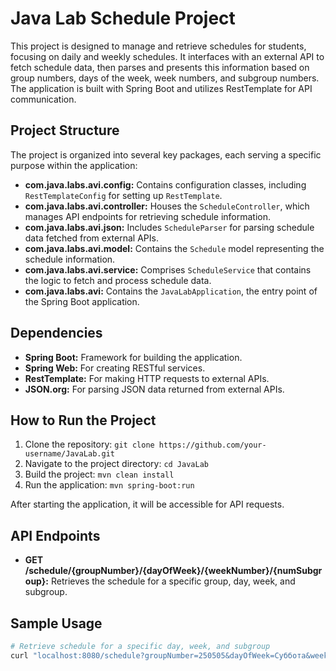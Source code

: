 # Java Lab Schedule Project

This project is designed to manage and retrieve schedules for students, focusing on daily and weekly schedules. It interfaces with an external API to fetch schedule data, then parses and presents this information based on group numbers, days of the week, week numbers, and subgroup numbers. The application is built with Spring Boot and utilizes RestTemplate for API communication.

## Project Structure

The project is organized into several key packages, each serving a specific purpose within the application:

- **com.java.labs.avi.config:** Contains configuration classes, including `RestTemplateConfig` for setting up `RestTemplate`.
- **com.java.labs.avi.controller:** Houses the `ScheduleController`, which manages API endpoints for retrieving schedule information.
- **com.java.labs.avi.json:** Includes `ScheduleParser` for parsing schedule data fetched from external APIs.
- **com.java.labs.avi.model:** Contains the `Schedule` model representing the schedule information.
- **com.java.labs.avi.service:** Comprises `ScheduleService` that contains the logic to fetch and process schedule data.
- **com.java.labs.avi:** Contains the `JavaLabApplication`, the entry point of the Spring Boot application.

## Dependencies

- **Spring Boot:** Framework for building the application.
- **Spring Web:** For creating RESTful services.
- **RestTemplate:** For making HTTP requests to external APIs.
- **JSON.org:** For parsing JSON data returned from external APIs.

## How to Run the Project

1. Clone the repository: `git clone https://github.com/your-username/JavaLab.git`
2. Navigate to the project directory: `cd JavaLab`
3. Build the project: `mvn clean install`
4. Run the application: `mvn spring-boot:run`

After starting the application, it will be accessible for API requests.

## API Endpoints

- **GET /schedule/{groupNumber}/{dayOfWeek}/{weekNumber}/{numSubgroup}:** Retrieves the schedule for a specific group, day, week, and subgroup.

## Sample Usage

```bash
# Retrieve schedule for a specific day, week, and subgroup
curl "localhost:8080/schedule?groupNumber=250505&dayOfWeek=Суббота&weekNumber=2&numSubgroup=0"
